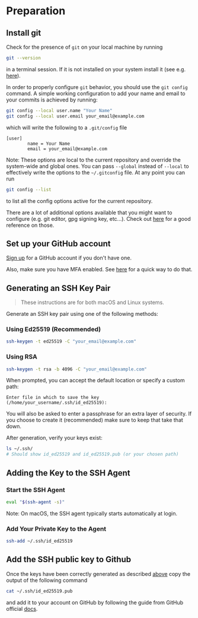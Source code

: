 # Preparation

## Install git
Check for the presence of `git` on your local machine by running 
```bash
git --version
```
in a terminal session. If it is not installed on your system install it (see e.g. [here](https://swcarpentry.github.io/git-novice/#installing-git)).

In order to properly configure `git` behavior, you should use the `git config` command.
A simple working configuration to add your name and email to your commits is achieved by running:
```bash
git config --local user.name "Your Name"
git config --local user.email your_email@example.com
```
which will write the following to a `.git/config` file
```
[user]
        name = Your Name
        email = your_email@example.com
```
Note: These options are local to the current repository and override the system-wide and global ones. 
You can pass `--global` instead of `--local` to effectively write the options to the `~/.gitconfig` file.
At any point you can run
```bash
git config --list
```
to list all the config options active for the current repository.

There are a lot of additional options available that you might want to configure (e.g. git editor, gpg signing key, etc...). Check out [here](https://git-scm.com/book/ms/v2/Customizing-Git-Git-Configuration) for a good reference on those.

## Set up your GitHub account
[Sign up](https://github.com/signup) for a GitHub account if you don't have one.

Also, make sure you have MFA enabled. See [here](https://swcarpentry.github.io/git-novice/#creating-a-github-account) for a quick way to do that.

## Generating an SSH Key Pair

> These instructions are for both macOS and Linux systems.

Generate an SSH key pair using one of the following methods:

### Using Ed25519 (Recommended)
```bash
ssh-keygen -t ed25519 -C "your_email@example.com"
```

### Using RSA
```bash
ssh-keygen -t rsa -b 4096 -C "your_email@example.com"
```

When prompted, you can accept the default location or specify a custom path:
```
Enter file in which to save the key (/home/your_username/.ssh/id_ed25519):
```
You will also be asked to enter a passphrase for an extra layer of security. If you choose to create it (recommended) make sure to keep that take that down.

After generation, verify your keys exist:
```bash
ls ~/.ssh/
# Should show id_ed25519 and id_ed25519.pub (or your chosen path)
```

## Adding the Key to the SSH Agent

### Start the SSH Agent
```bash
eval "$(ssh-agent -s)"
```
Note: On macOS, the SSH agent typically starts automatically at login.

### Add Your Private Key to the Agent
```bash
ssh-add ~/.ssh/id_ed25519
```


## Add the SSH public key to Github

Once the keys have been correctly generated as described [above](#generating-an-ssh-key-pair) copy the output of the following command
```bash
cat ~/.ssh/id_ed25519.pub
```
and add it to your account on GitHub by following the guide from GitHub official [docs](https://docs.github.com/en/authentication/connecting-to-github-with-ssh/adding-a-new-ssh-key-to-your-github-account).
